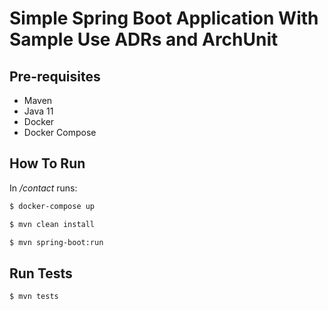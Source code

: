 
# Simple Spring Boot Application With Sample Use ADRs and ArchUnit

## Pre-requisites

  - Maven
  - Java 11
  - Docker
  - Docker Compose

## How To Run

In _/contact_ runs:

```sh
$ docker-compose up
```
```sh
$ mvn clean install
```
```sh
$ mvn spring-boot:run
```
## Run Tests

```sh
$ mvn tests
```

